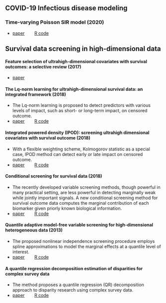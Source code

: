 ## COVID-19 Infectious disease modeling
### Time-varying Poisson SIR model (2020)
* [paper](https://arxiv.org/abs/2004.05730)  &nbsp; &nbsp;&nbsp; &nbsp;   [R code](R/tvpSIR.R)

## Survival data screening in high-dimensional data 

 
#### Feature selection of ultrahigh-dimensional covariates with survival outcomes: a selective review (2017)
  * [paper](https://www.stt.msu.edu/users/hhong/review_survival_high.pdf)
  
 
#### The Lq-norm learning for ultrahigh-dimensional survival data: an integrated framework (2018)
* The Lq-norm learning is proposed to detect predictors with various levels of impact, such as short- or long-term impact, on censored
outcome.
 * [paper](https://www.stt.msu.edu/users/hhong/2018-CMC-0715-4p.pdf) &nbsp; &nbsp;&nbsp; &nbsp;   [R code](R/Lq.R)
  
#### Integrated powered density (IPOD): screening ultrahigh dimensional covariates with survival outcome (2018)
 *  With a flexible weighting scheme, Kolmogorov statistic as a special case,  IPOD method can detect early or late impact on censored outcome.
   * [paper](https://www.stt.msu.edu/users/hhong/Hong_et_al-2017-Biometrics.pdf)  &nbsp; &nbsp;&nbsp; &nbsp;  [R code](R/IPOD.R)
 
#### Conditional screening for survival data (2018)
 * The recently developed variable screening methods, though powerful in many practical setting,  are less powerful in detecting marginally weak while jointly important signals. A new conditional screening method for survival outcome data computes the marginal contribution of each biomarker given priorly known biological information.
  * [paper](https://www.stt.msu.edu/users/hhong/conditional_survival.pdf)  &nbsp; &nbsp;&nbsp; &nbsp; [R code](R/CS.R)
  
#### Quantile adaptive model-free variable screening for high-dimensional heterogeneous data (2013)
 * The proposed nonlinear independence screening procedure employs spline approximations to model the marginal effects at a quantile level of interest.
 * [paper](https://www.stt.msu.edu/users/hhong/screening.pdf) &nbsp; &nbsp;&nbsp; &nbsp; [R code](R/QA.R)
   
#### A quantile regression decomposition estimation of disparities for complex survey data
 *  The method proposes a quantile regression (QR) decomposition approach to disparity research using complex survey data. 
 * [paper](TBA) &nbsp; &nbsp;&nbsp; &nbsp; [R code](R/PBQR.R)
   
